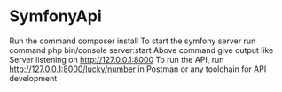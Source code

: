 # SymfonyApi
Run the command composer install
To start the symfony server run command php bin/console server:start
Above command give output like Server listening on http://127.0.0.1:8000
To run the API, run http://127.0.0.1:8000/lucky/number in Postman or any toolchain for API development
